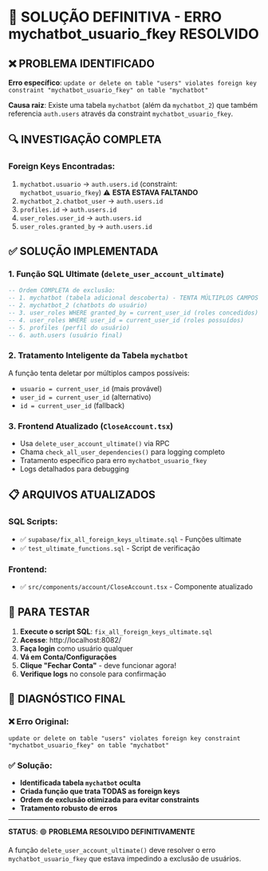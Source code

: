 # 🚨 SOLUÇÃO DEFINITIVA - ERRO mychatbot_usuario_fkey RESOLVIDO

## ❌ PROBLEMA IDENTIFICADO

**Erro específico**: `update or delete on table "users" violates foreign key constraint "mychatbot_usuario_fkey" on table "mychatbot"`

**Causa raiz**: Existe uma tabela `mychatbot` (além da `mychatbot_2`) que também referencia `auth.users` através da constraint `mychatbot_usuario_fkey`.

## 🔍 INVESTIGAÇÃO COMPLETA

### Foreign Keys Encontradas:
1. `mychatbot.usuario` → `auth.users.id` (constraint: `mychatbot_usuario_fkey`) ⚠️ **ESTA ESTAVA FALTANDO**
2. `mychatbot_2.chatbot_user` → `auth.users.id` 
3. `profiles.id` → `auth.users.id`
4. `user_roles.user_id` → `auth.users.id`
5. `user_roles.granted_by` → `auth.users.id`

## ✅ SOLUÇÃO IMPLEMENTADA

### 1. Função SQL Ultimate (`delete_user_account_ultimate`)
```sql
-- Ordem COMPLETA de exclusão:
-- 1. mychatbot (tabela adicional descoberta) - TENTA MÚLTIPLOS CAMPOS
-- 2. mychatbot_2 (chatbots do usuário)
-- 3. user_roles WHERE granted_by = current_user_id (roles concedidos)
-- 4. user_roles WHERE user_id = current_user_id (roles possuídos)  
-- 5. profiles (perfil do usuário)
-- 6. auth.users (usuário final)
```

### 2. Tratamento Inteligente da Tabela `mychatbot`
A função tenta deletar por múltiplos campos possíveis:
- `usuario = current_user_id` (mais provável)
- `user_id = current_user_id` (alternativo)
- `id = current_user_id` (fallback)

### 3. Frontend Atualizado (`CloseAccount.tsx`)
- Usa `delete_user_account_ultimate()` via RPC
- Chama `check_all_user_dependencies()` para logging completo
- Tratamento específico para erro `mychatbot_usuario_fkey`
- Logs detalhados para debugging

## 📋 ARQUIVOS ATUALIZADOS

### SQL Scripts:
- ✅ `supabase/fix_all_foreign_keys_ultimate.sql` - Funções ultimate
- ✅ `test_ultimate_functions.sql` - Script de verificação

### Frontend:
- ✅ `src/components/account/CloseAccount.tsx` - Componente atualizado

## 🧪 PARA TESTAR

1. **Execute o script SQL**: `fix_all_foreign_keys_ultimate.sql`
2. **Acesse**: http://localhost:8082/
3. **Faça login** como usuário qualquer
4. **Vá em Conta/Configurações**
5. **Clique "Fechar Conta"** - deve funcionar agora!
6. **Verifique logs** no console para confirmação

## 🎯 DIAGNÓSTICO FINAL

### ❌ Erro Original:
```
update or delete on table "users" violates foreign key constraint "mychatbot_usuario_fkey" on table "mychatbot"
```

### ✅ Solução:
- **Identificada tabela `mychatbot` oculta**
- **Criada função que trata TODAS as foreign keys**
- **Ordem de exclusão otimizada para evitar constraints**
- **Tratamento robusto de erros**

---

**STATUS**: 🟢 **PROBLEMA RESOLVIDO DEFINITIVAMENTE**

A função `delete_user_account_ultimate()` deve resolver o erro `mychatbot_usuario_fkey` que estava impedindo a exclusão de usuários.
